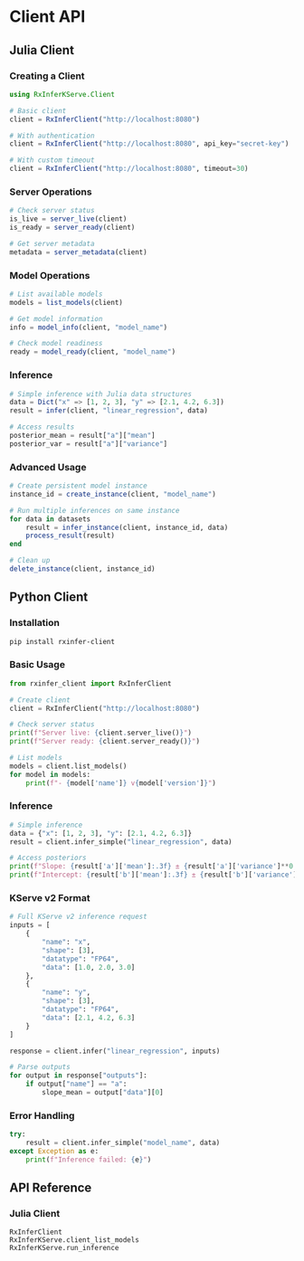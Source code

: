 # Client API

## Julia Client

### Creating a Client

```julia
using RxInferKServe.Client

# Basic client
client = RxInferClient("http://localhost:8080")

# With authentication
client = RxInferClient("http://localhost:8080", api_key="secret-key")

# With custom timeout
client = RxInferClient("http://localhost:8080", timeout=30)
```

### Server Operations

```julia
# Check server status
is_live = server_live(client)
is_ready = server_ready(client)

# Get server metadata
metadata = server_metadata(client)
```

### Model Operations

```julia
# List available models
models = list_models(client)

# Get model information
info = model_info(client, "model_name")

# Check model readiness
ready = model_ready(client, "model_name")
```

### Inference

```julia
# Simple inference with Julia data structures
data = Dict("x" => [1, 2, 3], "y" => [2.1, 4.2, 6.3])
result = infer(client, "linear_regression", data)

# Access results
posterior_mean = result["a"]["mean"]
posterior_var = result["a"]["variance"]
```

### Advanced Usage

```julia
# Create persistent model instance
instance_id = create_instance(client, "model_name")

# Run multiple inferences on same instance
for data in datasets
    result = infer_instance(client, instance_id, data)
    process_result(result)
end

# Clean up
delete_instance(client, instance_id)
```

## Python Client

### Installation

```bash
pip install rxinfer-client
```

### Basic Usage

```python
from rxinfer_client import RxInferClient

# Create client
client = RxInferClient("http://localhost:8080")

# Check server status
print(f"Server live: {client.server_live()}")
print(f"Server ready: {client.server_ready()}")

# List models
models = client.list_models()
for model in models:
    print(f"- {model['name']} v{model['version']}")
```

### Inference

```python
# Simple inference
data = {"x": [1, 2, 3], "y": [2.1, 4.2, 6.3]}
result = client.infer_simple("linear_regression", data)

# Access posteriors
print(f"Slope: {result['a']['mean']:.3f} ± {result['a']['variance']**0.5:.3f}")
print(f"Intercept: {result['b']['mean']:.3f} ± {result['b']['variance']**0.5:.3f}")
```

### KServe v2 Format

```python
# Full KServe v2 inference request
inputs = [
    {
        "name": "x",
        "shape": [3],
        "datatype": "FP64",
        "data": [1.0, 2.0, 3.0]
    },
    {
        "name": "y", 
        "shape": [3],
        "datatype": "FP64",
        "data": [2.1, 4.2, 6.3]
    }
]

response = client.infer("linear_regression", inputs)

# Parse outputs
for output in response["outputs"]:
    if output["name"] == "a":
        slope_mean = output["data"][0]
```

### Error Handling

```python
try:
    result = client.infer_simple("model_name", data)
except Exception as e:
    print(f"Inference failed: {e}")
```

## API Reference

### Julia Client

```@docs
RxInferClient
RxInferKServe.client_list_models
RxInferKServe.run_inference
```